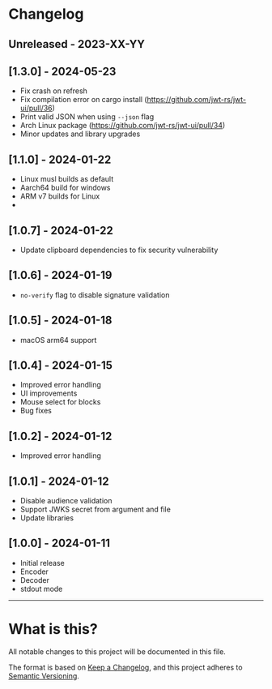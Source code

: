 # Changelog

## Unreleased - 2023-XX-YY

## [1.3.0] - 2024-05-23

- Fix crash on refresh
- Fix compilation error on cargo install (https://github.com/jwt-rs/jwt-ui/pull/36)
- Print valid JSON when using `--json` flag
- Arch Linux package (https://github.com/jwt-rs/jwt-ui/pull/34)
- Minor updates and library upgrades

## [1.1.0] - 2024-01-22

- Linux musl builds as default
- Aarch64 build for windows
- ARM v7 builds for Linux
-

## [1.0.7] - 2024-01-22

- Update clipboard dependencies to fix security vulnerability

## [1.0.6] - 2024-01-19

- `no-verify` flag to disable signature validation

## [1.0.5] - 2024-01-18

- macOS arm64 support

## [1.0.4] - 2024-01-15

- Improved error handling
- UI improvements
- Mouse select for blocks
- Bug fixes

## [1.0.2] - 2024-01-12

- Improved error handling

## [1.0.1] - 2024-01-12

- Disable audience validation
- Support JWKS secret from argument and file
- Update libraries

## [1.0.0] - 2024-01-11

- Initial release
- Encoder
- Decoder
- stdout mode

---

# What is this?

All notable changes to this project will be documented in this file.

The format is based on [Keep a Changelog](https://keepachangelog.com/en/1.0.0/),
and this project adheres to [Semantic Versioning](https://semver.org/spec/v2.0.0.html).
